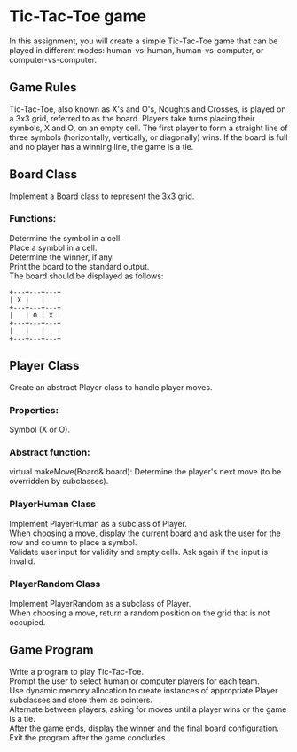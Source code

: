 # Tic-Tac-Toe game
In this assignment, you will create a simple Tic-Tac-Toe game that can be played in different modes: human-vs-human, human-vs-computer, or computer-vs-computer.

## Game Rules
Tic-Tac-Toe, also known as X's and O's, Noughts and Crosses, is played on a 3x3 grid, referred to as the board. Players take turns placing their symbols, X and O, on an empty cell. The first player to form a straight line of three symbols (horizontally, vertically, or diagonally) wins. If the board is full and no player has a winning line, the game is a tie.


## Board Class
Implement a Board class to represent the 3x3 grid.

### Functions:
Determine the symbol in a cell.  
Place a symbol in a cell.  
Determine the winner, if any.  
Print the board to the standard output.  
The board should be displayed as follows:
```
+---+---+---+
| X |   |   |
+---+---+---+
|   | O | X |
+---+---+---+
|   |   |   |
+---+---+---+
```

## Player Class
Create an abstract Player class to handle player moves.

### Properties:
Symbol (X or O).  

### Abstract function:  
virtual makeMove(Board& board): Determine the player's next move (to be overridden by subclasses).  

### PlayerHuman Class  
Implement PlayerHuman as a subclass of Player.  
When choosing a move, display the current board and ask the user for the row and column to place a symbol.  
Validate user input for validity and empty cells. Ask again if the input is invalid.  

### PlayerRandom Class
Implement PlayerRandom as a subclass of Player.  
When choosing a move, return a random position on the grid that is not occupied.  

## Game Program
Write a program to play Tic-Tac-Toe.  
Prompt the user to select human or computer players for each team.  
Use dynamic memory allocation to create instances of appropriate Player subclasses and store them as pointers.  
Alternate between players, asking for moves until a player wins or the game is a tie.  
After the game ends, display the winner and the final board configuration.  
Exit the program after the game concludes.
